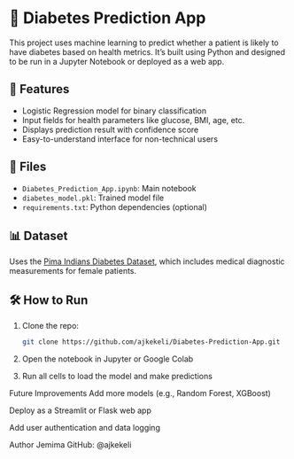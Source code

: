 # 🧠 Diabetes Prediction App

This project uses machine learning to predict whether a patient is likely to have diabetes based on health metrics. It’s built using Python and designed to be run in a Jupyter Notebook or deployed as a web app.

## 🚀 Features
- Logistic Regression model for binary classification
- Input fields for health parameters like glucose, BMI, age, etc.
- Displays prediction result with confidence score
- Easy-to-understand interface for non-technical users

## 📁 Files
- `Diabetes_Prediction_App.ipynb`: Main notebook
- `diabetes_model.pkl`: Trained model file
- `requirements.txt`: Python dependencies (optional)

## 📊 Dataset
Uses the [Pima Indians Diabetes Dataset](https://www.kaggle.com/datasets/uciml/pima-indians-diabetes-database), which includes medical diagnostic measurements for female patients.

## 🛠️ How to Run
1. Clone the repo:
   ```bash
   git clone https://github.com/ajkekeli/Diabetes-Prediction-App.git

 2. Open the notebook in Jupyter or Google Colab

3. Run all cells to load the model and make predictions

 Future Improvements
Add more models (e.g., Random Forest, XGBoost)

Deploy as a Streamlit or Flask web app

Add user authentication and data logging

 Author
Jemima GitHub: @ajkekeli


